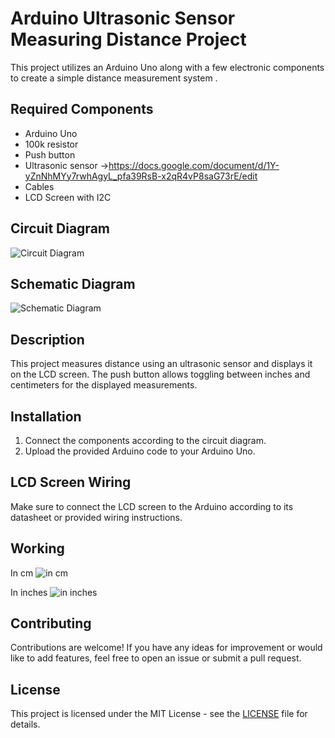 # Arduino Ultrasonic Sensor Measuring Distance Project

This project utilizes an Arduino Uno along with a few electronic components to create a simple distance measurement system .
## Required Components

- Arduino Uno
- 100k resistor
- Push button
- Ultrasonic sensor ->https://docs.google.com/document/d/1Y-yZnNhMYy7rwhAgyL_pfa39RsB-x2qR4vP8saG73rE/edit
- Cables
- LCD Screen with I2C

## Circuit Diagram

![Circuit Diagram](https://github.com/usefulldivider/Arduino_projects/assets/143326541/b8e6a11d-6fcf-4008-a4a5-2dda8e5b8c9b)

## Schematic Diagram

![Schematic Diagram](https://github.com/usefulldivider/Arduino_projects/assets/143326541/2b41ed07-a158-4f8c-8086-7374ec600ef5)

## Description

This project measures distance using an ultrasonic sensor and displays it on the LCD screen. The push button allows toggling between inches and centimeters for the displayed measurements.

## Installation

1. Connect the components according to the circuit diagram.
2. Upload the provided Arduino code to your Arduino Uno.

## LCD Screen Wiring

Make sure to connect the LCD screen to the Arduino according to its datasheet or provided wiring instructions.

## Working
In cm
![in cm](https://github.com/usefulldivider/Arduino_projects/assets/143326541/7f1a7982-b40a-4102-9cc8-583f6c5f0e71)

In inches
![in inches](https://github.com/usefulldivider/Arduino_projects/assets/143326541/40cc6fff-c30b-48b9-b180-646276dc69a8)



## Contributing

Contributions are welcome! If you have any ideas for improvement or would like to add features, feel free to open an issue or submit a pull request.

## License

This project is licensed under the MIT License - see the [LICENSE](LICENSE) file for details.
